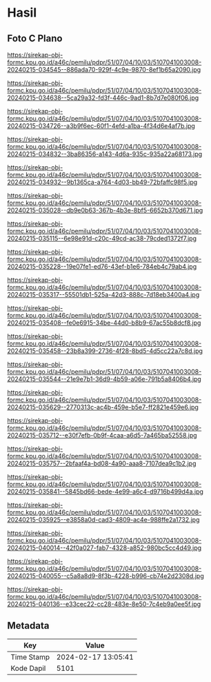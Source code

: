 # Hasil

## Foto C Plano

https://sirekap-obj-formc.kpu.go.id/a46c/pemilu/pdpr/51/07/04/10/03/5107041003008-20240215-034545--886ada70-929f-4c9e-9870-8ef1b65a2090.jpg

https://sirekap-obj-formc.kpu.go.id/a46c/pemilu/pdpr/51/07/04/10/03/5107041003008-20240215-034638--5ca29a32-fd3f-446c-9ad1-8b7d7e080f06.jpg

https://sirekap-obj-formc.kpu.go.id/a46c/pemilu/pdpr/51/07/04/10/03/5107041003008-20240215-034726--a3b9f6ec-60f1-4efd-a1ba-4f34d6e4af7b.jpg

https://sirekap-obj-formc.kpu.go.id/a46c/pemilu/pdpr/51/07/04/10/03/5107041003008-20240215-034832--3ba86356-a143-4d6a-935c-935a22a68173.jpg

https://sirekap-obj-formc.kpu.go.id/a46c/pemilu/pdpr/51/07/04/10/03/5107041003008-20240215-034932--9b1365ca-a764-4d03-bb49-72bfaffc98f5.jpg

https://sirekap-obj-formc.kpu.go.id/a46c/pemilu/pdpr/51/07/04/10/03/5107041003008-20240215-035028--db9e0b63-367b-4b3e-8bf5-6652b370d671.jpg

https://sirekap-obj-formc.kpu.go.id/a46c/pemilu/pdpr/51/07/04/10/03/5107041003008-20240215-035115--6e98e91d-c20c-49cd-ac38-79cded1372f7.jpg

https://sirekap-obj-formc.kpu.go.id/a46c/pemilu/pdpr/51/07/04/10/03/5107041003008-20240215-035228--19e07fe1-ed76-43ef-b1e6-784eb4c79ab4.jpg

https://sirekap-obj-formc.kpu.go.id/a46c/pemilu/pdpr/51/07/04/10/03/5107041003008-20240215-035317--55501db1-525a-42d3-888c-7d18eb3400a4.jpg

https://sirekap-obj-formc.kpu.go.id/a46c/pemilu/pdpr/51/07/04/10/03/5107041003008-20240215-035408--fe0e6915-34be-44d0-b8b9-67ac55b8dcf8.jpg

https://sirekap-obj-formc.kpu.go.id/a46c/pemilu/pdpr/51/07/04/10/03/5107041003008-20240215-035458--23b8a399-2736-4f28-8bd5-4d5cc22a7c8d.jpg

https://sirekap-obj-formc.kpu.go.id/a46c/pemilu/pdpr/51/07/04/10/03/5107041003008-20240215-035544--21e9e7b1-36d9-4b59-a06e-791b5a8406b4.jpg

https://sirekap-obj-formc.kpu.go.id/a46c/pemilu/pdpr/51/07/04/10/03/5107041003008-20240215-035629--2770313c-ac4b-459e-b5e7-ff2821e459e6.jpg

https://sirekap-obj-formc.kpu.go.id/a46c/pemilu/pdpr/51/07/04/10/03/5107041003008-20240215-035712--e30f7efb-0b9f-4caa-a6d5-7a465ba52558.jpg

https://sirekap-obj-formc.kpu.go.id/a46c/pemilu/pdpr/51/07/04/10/03/5107041003008-20240215-035757--2bfaaf4a-bd08-4a90-aaa8-7107dea9c1b2.jpg

https://sirekap-obj-formc.kpu.go.id/a46c/pemilu/pdpr/51/07/04/10/03/5107041003008-20240215-035841--5845bd66-bede-4e99-a6c4-d9716b499d4a.jpg

https://sirekap-obj-formc.kpu.go.id/a46c/pemilu/pdpr/51/07/04/10/03/5107041003008-20240215-035925--e3858a0d-cad3-4809-ac4e-988ffe2a1732.jpg

https://sirekap-obj-formc.kpu.go.id/a46c/pemilu/pdpr/51/07/04/10/03/5107041003008-20240215-040014--42f0a027-fab7-4328-a852-980bc5cc4d49.jpg

https://sirekap-obj-formc.kpu.go.id/a46c/pemilu/pdpr/51/07/04/10/03/5107041003008-20240215-040055--c5a8a8d9-8f3b-4228-b996-cb74e2d2308d.jpg

https://sirekap-obj-formc.kpu.go.id/a46c/pemilu/pdpr/51/07/04/10/03/5107041003008-20240215-040136--e33cec22-cc28-483e-8e50-7c4eb9a0ee5f.jpg


## Metadata

| Key        | Value               |
| ---------- | ------------------- |
| Time Stamp | 2024-02-17 13:05:41 |
| Kode Dapil | 5101                |




